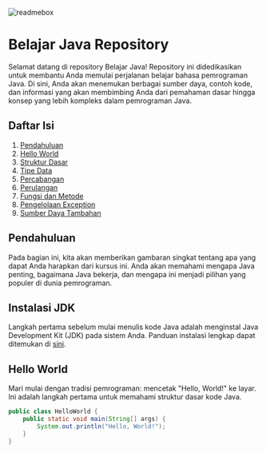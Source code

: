 ![readmebox](https://github.com/porn-codex/Java79/assets/106463487/c7327c43-75d7-4e9b-b818-b96648559d97)


# Belajar Java Repository

Selamat datang di repository Belajar Java! Repository ini didedikasikan untuk membantu Anda memulai perjalanan belajar bahasa pemrograman Java. Di sini, Anda akan menemukan berbagai sumber daya, contoh kode, dan informasi yang akan membimbing Anda dari pemahaman dasar hingga konsep yang lebih kompleks dalam pemrograman Java.

## Daftar Isi

1. [Pendahuluan](#pendahuluan)
3. [Hello World](#hello-world)
4. [Struktur Dasar](#struktur-dasar)
5. [Tipe Data](#tipe-data)
6. [Percabangan](#percabangan)
7. [Perulangan](#perulangan)
8. [Fungsi dan Metode](#fungsi-dan-metode)
10. [Pengelolaan Exception](#pengelolaan-exception)
13. [Sumber Daya Tambahan](https://youtu.be/jiUxHm9l1KY)

## Pendahuluan

Pada bagian ini, kita akan memberikan gambaran singkat tentang apa yang dapat Anda harapkan dari kursus ini. Anda akan memahami mengapa Java penting, bagaimana Java bekerja, dan mengapa ini menjadi pilihan yang populer di dunia pemrograman.

## Instalasi JDK

Langkah pertama sebelum mulai menulis kode Java adalah menginstal Java Development Kit (JDK) pada sistem Anda. Panduan instalasi lengkap dapat ditemukan di [sini](https://www.oracle.com/id/java/technologies/downloads/).

## Hello World

Mari mulai dengan tradisi pemrograman: mencetak "Hello, World!" ke layar. Ini adalah langkah pertama untuk memahami struktur dasar kode Java.

```java
public class HelloWorld {
    public static void main(String[] args) {
        System.out.println("Hello, World!");
    }
}
